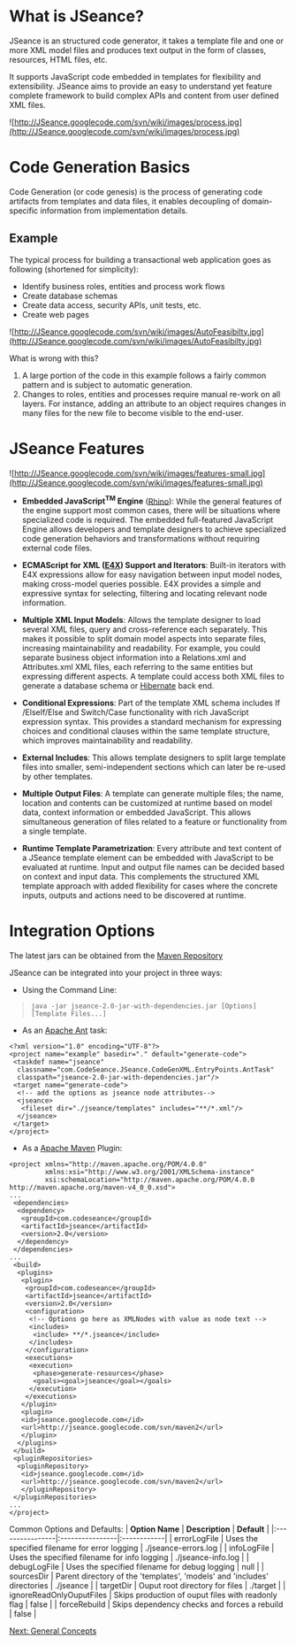 # What is JSeance? #

JSeance is an structured code generator, it takes a template file and one or more XML model files and produces text output in the form of classes, resources, HTML files, etc.

It supports JavaScript code embedded in templates for flexibility and extensibility. JSeance aims to provide an easy to understand yet feature complete framework to build complex APIs and content from user defined XML files.

![http://JSeance.googlecode.com/svn/wiki/images/process.jpg](http://JSeance.googlecode.com/svn/wiki/images/process.jpg)

# Code Generation Basics #

Code Generation (or code genesis) is the process of generating code artifacts from templates and data files, it enables decoupling of domain-specific information from implementation details.

## Example ##
The typical process for building a transactional web application goes as following (shortened for simplicity):
  * Identify business roles, entities and process work flows
  * Create database schemas
  * Create data access, security APIs, unit tests, etc.
  * Create web pages

![http://JSeance.googlecode.com/svn/wiki/images/AutoFeasibilty.jpg](http://JSeance.googlecode.com/svn/wiki/images/AutoFeasibilty.jpg)

What is wrong with this?
  1. A large portion of the code in this example follows a fairly common pattern and is subject to automatic generation.
  1. Changes to roles, entities and processes require manual re-work on all layers. For instance, adding an attribute to an object requires changes in many files for the new file to become visible to the end-user.

# JSeance Features #

![http://JSeance.googlecode.com/svn/wiki/images/features-small.jpg](http://JSeance.googlecode.com/svn/wiki/images/features-small.jpg)

  * **Embedded JavaScript<sup>TM</sup> Engine** ([Rhino](http://www.mozilla.org/rhino/)): While the general features of the engine support most common cases, there will be situations where specialized code is required. The embedded full-featured JavaScript Engine allows developers and template designers to achieve specialized code generation behaviors and transformations without requiring external code files.


  * **ECMAScript for XML ([E4X](http://en.wikipedia.org/wiki/ECMAScript_for_XML)) Support and Iterators**: Built-in iterators with E4X expressions allow for easy navigation between input model nodes, making cross-model queries possible. E4X provides a simple and expressive syntax for selecting, filtering and locating relevant node information.

  * **Multiple XML Input Models**: Allows the template designer to load several XML files, query and cross-reference each separately. This makes it possible to split domain model aspects into separate files, increasing maintainability and readability. For example, you could separate business object information into a Relations.xml and Attributes.xml XML files, each referring to the same entities but expressing different aspects. A template could access both XML files to generate a database schema or [Hibernate](https://www.hibernate.org/) back end.

  * **Conditional Expressions**: Part of the template XML schema includes If /ElseIf/Else and Switch/Case functionality with rich JavaScript expression syntax. This provides a standard mechanism for expressing choices and conditional clauses within the same template structure, which improves maintainability and readability.

  * **External Includes**: This allows template designers to split large template files into smaller, semi-independent sections which can later be re-used by other templates.

  * **Multiple Output Files**: A template can generate multiple files; the name, location and contents can be customized at runtime based on model data, context information or embedded JavaScript. This allows simultaneous generation of files related to a feature or functionality from a single template.

  * **Runtime Template Parametrization**: Every attribute and text content of a JSeance template element can be embedded with JavaScript to be evaluated at runtime. Input and output file names can be decided based on context and input data. This complements the structured XML template approach with added flexibility for cases where the concrete inputs, outputs and actions need to be discovered at runtime.

# Integration Options #
The latest jars can be obtained from the [Maven Repository](http://jseance.googlecode.com/svn/maven2/)

JSeance can be integrated into your project in three ways:
  * Using the Command Line:
> `java -jar jseance-2.0-jar-with-dependencies.jar [Options] [Template Files...]`
  * As an [Apache Ant](http://ant.apache.org/) task:
```
<?xml version="1.0" encoding="UTF-8"?>
<project name="example" basedir="." default="generate-code">
 <taskdef name="jseance"
  classname="com.CodeSeance.JSeance.CodeGenXML.EntryPoints.AntTask"
  classpath="jseance-2.0-jar-with-dependencies.jar"/>
 <target name="generate-code">
  <!-- add the options as jseance node attributes-->
  <jseance>
   <fileset dir="./jseance/templates" includes="**/*.xml"/>
  </jseance>
 </target>
</project>
```
  * As a [Apache Maven](http://maven.apache.org/) Plugin:
```
<project xmlns="http://maven.apache.org/POM/4.0.0"
         xmlns:xsi="http://www.w3.org/2001/XMLSchema-instance"
         xsi:schemaLocation="http://maven.apache.org/POM/4.0.0 http://maven.apache.org/maven-v4_0_0.xsd">
...
 <dependencies>
  <dependency>
   <groupId>com.codeseance</groupId>
   <artifactId>jseance</artifactId>
   <version>2.0</version>
  </dependency>
 </dependencies>
...
 <build>
  <plugins>
   <plugin>
    <groupId>com.codeseance</groupId>
    <artifactId>jseance</artifactId>
    <version>2.0</version>
    <configuration>
     <!-- Options go here as XMLNodes with value as node text -->
     <includes>
      <include> **/*.jseance</include>
     </includes>
    </configuration>
    <executions>
     <execution>
      <phase>generate-resources</phase>
      <goals><goal>jseance</goal></goals>
     </execution>
    </executions>
   </plugin>
   <plugin>
   <id>jseance.googlecode.com</id>
   <url>http://jseance.googlecode.com/svn/maven2</url>
   </plugin>
  </plugins>
 </build>
 <pluginRepositories>
  <pluginRepository>
   <id>jseance.googlecode.com</id>
   <url>http://jseance.googlecode.com/svn/maven2</url>
   </pluginRepository>
 </pluginRepositories>
...
</project>
```

Common Options and Defaults:
| **Option Name** | **Description** | **Default** |
|:----------------|:----------------|:------------|
| errorLogFile | Uses the specified filename for error logging | ./jseance-errors.log |
| infoLogFile | Uses the specified filename for info logging | ./jseance-info.log |
| debugLogFile | Uses the specified filename for debug logging | null |
| sourcesDir | Parent directory of the 'templates', 'models' and 'includes' directories | ./jseance |
| targetDir | Ouput root directory for files | ./target |
| ignoreReadOnlyOuputFiles | Skips production of ouput files with readonly flag | false |
| forceRebuild | Skips dependency checks and forces a rebuild | false |

[Next: General Concepts](GeneralConcepts.md)